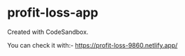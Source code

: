 # profit-loss-app
Created with CodeSandbox.

You can check it with:- https://profit-loss-9860.netlify.app/
